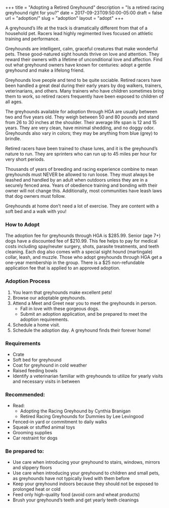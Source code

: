 +++
title = "Adopting a Retired Greyhound"
description = "Is a retired racing greyhound right for you?"
date = 2017-09-23T09:50:00-05:00
draft = false
url = "adoption/"
slug = "adoption"
layout = "adopt"
+++

A greyhound’s life at the track is dramatically different from that of a household pet. Racers lead highly regimented lives focused on athletic training and performance. 

Greyhounds are intelligent, calm, graceful creatures that make wonderful pets. These good-natured sight hounds thrive on love and attention. They reward their owners with a lifetime of unconditional love and affection. Find out what greyhound owners have known for centuries: adopt a gentle greyhound and make a lifelong friend.

Greyhounds love people and tend to be quite sociable. Retired racers have been handled a great deal during their early years by dog walkers, trainers, veterinarians, and others. Many trainers who have children sometimes bring them to work, so retired racers frequently have been exposed to children of all ages.

The greyhounds available for adoption through HGA are usually between two and five years old. They weigh between 50 and 80 pounds and stand from 26 to 30 inches at the shoulder. Their average life span is 12 and 15 years. They are very clean, have minimal shedding, and no doggy odor. Greyhounds also vary in colors; they may be anything from blue (grey) to brindle.

Retired racers have been trained to chase lures, and it is the greyhound’s nature to run. They are sprinters who can run up to 45 miles per hour for very short periods.

Thousands of years of breeding and racing experience combine to mean greyhounds must NEVER be allowed to run loose. They must always be leashed and handled by an adult when outdoors unless they are in a securely fenced area. Years of obedience training and bonding with their owner will not change this. Additionally, most communities have leash laws that dog owners must follow.

Greyhounds at home don’t need a lot of exercise. They are content with a soft bed and a walk with you!

### How to Adopt ###

The adoption fee for greyhounds through HGA is $285.99. Senior (age 7+) dogs have a discounted fee of $210.99. This fee helps to pay for medical costs including spay/neuter surgery, shots, parasite treatments, and teeth cleaning. Each dog also comes with a special sight hound (martingale) collar, leash, and muzzle. Those who adopt greyhounds through HGA get a one-year membership in the group. There is a $25 non-refundable application fee that is applied to an approved adoption.

### Adoption Process ###

1. You learn that greyhounds make excellent pets!
2. Browse our adoptable greyhounds.
3. Attend a Meet and Greet near you to meet the greyhounds in person.
    * Fall in love with these gorgeous dogs.
    * Submit an adoption application, and be prepared to meet the adoption requirements.
4. Schedule a home visit.
5. Schedule the adoption day.  A greyhound finds their forever home!

### Requirements ###

* Crate
* Soft bed for greyhound
* Coat for greyhound in cold weather
* Raised feeding bowls
* Identify a veterinarian familiar with greyhounds to utilize for yearly visits and necessary visits in between

### Recommended: ###

* Read:
    * Adopting the Racing Greyhound by Cynthia Branigan
    * Retired Racing Greyhounds for Dummies by Lee Levingood
* Fenced-in yard or commitment to daily walks
* Squeak or stuffed animal toys
* Grooming supplies
* Car restraint for dogs

### Be prepared to: ###

* Use care when introducing your greyhound to stairs, windows, mirrors and slippery floors
* Use care when introducing your greyhound to children and small pets, as greyhounds have not typically lived with them before
* Keep your greyhound indoors because they should not be exposed to prolonged heat or cold
* Feed only high-quality food (avoid corn and wheat products)
* Brush your greyhound’s teeth and get yearly teeth cleanings